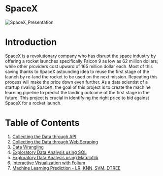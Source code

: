 # SpaceX
![SpaceX_Presentation](https://github.com/GianlucaBarbiere/SpaceX/assets/109213057/31f9c235-9cc7-470d-9467-8764a8bb4eec)

# Introduction
SpaceX is a revolutionary company who has disrupt the space industry by offering a rocket launches specifically Falcon 9 as low as 62 million dollars; while other providers cost upward of 165 million dollar each. Most of this saving thanks to SpaceX astounding idea to reuse the first stage of the launch by re-land the rocket to be used on the next mission. Repeating this process will make the price down even further. As a data scientist of a startup rivaling SpaceX, the goal of this project is to create the machine learning pipeline to predict the landing outcome of the first stage in the future. This project is crucial in identifying the right price to bid against SpaceX for a rocket launch.

# Table of Contents
1. [Collecting the Data through API]()
2. [Collecting the Data through Web Scraping]()
3. [Data Wrangling]()
4. [Exploratory Data Analysis using SQL]()
5. [Exploratory Data Analysis using Matplotlib]()
6. [Interactive Visualization with Folium]()
7. [Machine Learning Prediction - LR, KNN, SVM, DTREE]()
